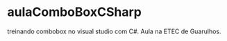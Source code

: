 # aulaComboBoxCSharp
treinando combobox no visual studio com C#. Aula na ETEC de Guarulhos.
<br><br>
